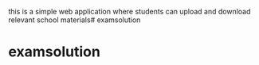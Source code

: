 this is a simple web application where students can upload and download relevant school materials# examsolution
# examsolution
